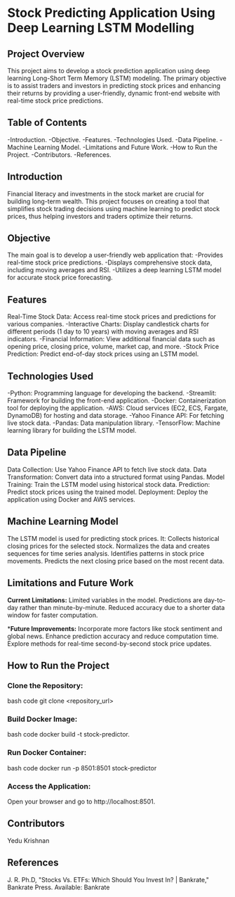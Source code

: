 # Stock Predicting Application Using Deep Learning LSTM Modelling

## Project Overview
This project aims to develop a stock prediction application using deep learning Long-Short Term Memory (LSTM) modeling. The primary objective is to assist traders and investors in predicting stock prices and enhancing their returns by providing a user-friendly, dynamic front-end website with real-time stock price predictions.

## Table of Contents
-Introduction.
-Objective.
-Features.
-Technologies Used.
-Data Pipeline.
-Machine Learning Model.
-Limitations and Future Work.
-How to Run the Project.
-Contributors.
-References.

## Introduction
Financial literacy and investments in the stock market are crucial for building long-term wealth. This project focuses on creating a tool that simplifies stock trading decisions using machine learning to predict stock prices, thus helping investors and traders optimize their returns.

## Objective
The main goal is to develop a user-friendly web application that:
-Provides real-time stock price predictions.
-Displays comprehensive stock data, including moving averages and RSI.
-Utilizes a deep learning LSTM model for accurate stock price forecasting.

## Features
Real-Time Stock Data: Access real-time stock prices and predictions for various companies.
-Interactive Charts: Display candlestick charts for different periods (1 day to 10 years) with moving averages and RSI indicators.
-Financial Information: View additional financial data such as opening price, closing price, volume, market cap, and more.
-Stock Price Prediction: Predict end-of-day stock prices using an LSTM model.

## Technologies Used
-Python: Programming language for developing the backend.
-Streamlit: Framework for building the front-end application.
-Docker: Containerization tool for deploying the application.
-AWS: Cloud services (EC2, ECS, Fargate, DynamoDB) for hosting and data storage.
-Yahoo Finance API: For fetching live stock data.
-Pandas: Data manipulation library.
-TensorFlow: Machine learning library for building the LSTM model.

## Data Pipeline
Data Collection: Use Yahoo Finance API to fetch live stock data.
Data Transformation: Convert data into a structured format using Pandas.
Model Training: Train the LSTM model using historical stock data.
Prediction: Predict stock prices using the trained model.
Deployment: Deploy the application using Docker and AWS services.

## Machine Learning Model
The LSTM model is used for predicting stock prices. It:
Collects historical closing prices for the selected stock.
Normalizes the data and creates sequences for time series analysis.
Identifies patterns in stock price movements.
Predicts the next closing price based on the most recent data.

## Limitations and Future Work

**Current Limitations:**
Limited variables in the model.
Predictions are day-to-day rather than minute-by-minute.
Reduced accuracy due to a shorter data window for faster computation.

***Future Improvements:**
Incorporate more factors like stock sentiment and global news.
Enhance prediction accuracy and reduce computation time.
Explore methods for real-time second-by-second stock price updates.

## How to Run the Project

### Clone the Repository:
bash code
git clone <repository_url>

### Build Docker Image:
bash code
docker build -t stock-predictor.

### Run Docker Container:
bash code
docker run -p 8501:8501 stock-predictor

### Access the Application:
Open your browser and go to http://localhost:8501.

## Contributors

Yedu Krishnan


## References
J. R. Ph.D, "Stocks Vs. ETFs: Which Should You Invest In? | Bankrate," Bankrate Press. Available: Bankrate
